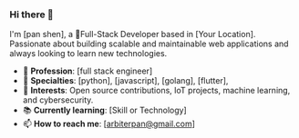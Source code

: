 ### Hi there 👋

I'm [pan shen], a 🚀Full-Stack Developer based in [Your Location]. Passionate about building scalable and maintainable web applications and always looking to learn new technologies.

- 💼 **Profession**: [full stack engineer]
- 🌟 **Specialties**: [python], [javascript], [golang], [flutter],
- 🌱 **Interests**: Open source contributions, IoT projects, machine learning, and cybersecurity.
- 📚 **Currently learning**: [Skill or Technology]
- 📫 **How to reach me**: [arbiterpan@gmail.com]
